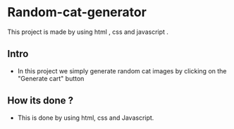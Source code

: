 # Random-cat-generator
This project is made by using html , css and javascript .

## Intro

- In this project we simply generate random cat images by clicking on the "Generate cart" button
## How its done ?

- This  is done by using html, css and Javascript.
